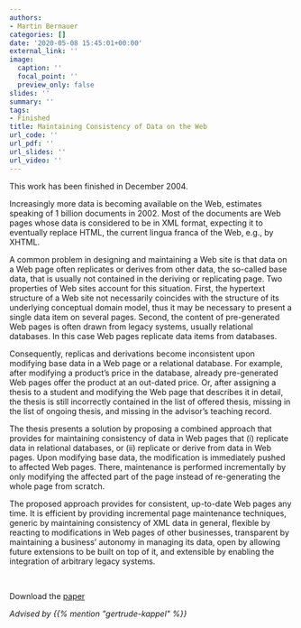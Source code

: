 ```yaml
---
authors:
- Martin Bernauer
categories: []
date: '2020-05-08 15:45:01+00:00'
external_link: ''
image:
  caption: ''
  focal_point: ''
  preview_only: false
slides: ''
summary: ''
tags:
- Finished
title: Maintaining Consistency of Data on the Web
url_code: ''
url_pdf: ''
url_slides: ''
url_video: ''
---
```


This work has been finished in December 2004.

Increasingly more data is becoming available on the Web, estimates speaking of 1 billion documents in 2002. Most of the documents are Web pages whose data is considered to be in XML format, expecting it to eventually replace HTML, the current lingua franca of the Web, e.g., by XHTML.

A common problem in designing and maintaining a Web site is that data on a Web page often replicates or derives from other data, the so-called base data, that is usually not contained in the deriving or replicating page. Two properties of Web sites account for this situation. First, the hypertext structure of a Web site not necessarily coincides with the structure of its underlying conceptual domain model, thus it may be necessary to present a single data item on several pages. Second, the content of pre-generated Web pages is often drawn from legacy systems, usually relational databases. In this case Web pages replicate data items from databases.

Consequently, replicas and derivations become inconsistent upon modifying base data in a Web page or a relational database. For example, after modifying a product’s price in the database, already pre-generated Web pages offer the product at an out-dated price. Or, after assigning a thesis to a student and modifying the Web page that describes it in detail, the thesis is still incorrectly contained in the list of offered thesis, missing in the list of ongoing thesis, and missing in the advisor’s teaching record.

The thesis presents a solution by proposing a combined approach that provides for maintaining consistency of data in Web pages that (i) replicate data in relational databases, or (ii) replicate or derive from data in Web pages. Upon modifying base data, the modification is immediately pushed to affected Web pages. There, maintenance is performed incrementally by only modifying the affected part of the page instead of re-generating the whole page from scratch.

The proposed approach provides for consistent, up-to-date Web pages any time. It is efficient by providing incremental page maintenance techniques, generic by maintaining consistency of XML data in general, flexible by reacting to modifications in Web pages of other businesses, transparent by maintaining a business’ autonomy in managing its data, open by allowing future extensions to be built on top of it, and extensible by enabling the integration of arbitrary legacy systems.

&nbsp;

 Download the [paper](https://www.big.tuwien.ac.at/app/uploads/2016/10/Bernauer_M.pdf)

*Advised by {{% mention "gertrude-kappel" %}}*